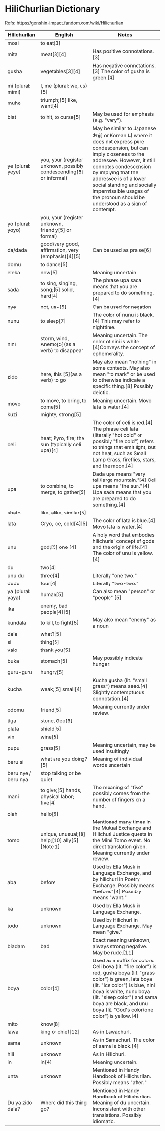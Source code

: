HiliChurlian Dictionary
====

Refs: https://genshin-impact.fandom.com/wiki/Hilichurlian

|Hilichurlian|English|Notes|
|--- |--- |--- |
|mosi|to eat[3]||
|mita|meat[3][4]|Has positive connotations.[3]|
|gusha|vegetables[3][4]|Has negative connotations.[3] The color of gusha is green.[4]|
|mi (plural: mimi)|I, me (plural: we, us)[5]||
|muhe|triumph;[5] like, want[4]||
|biat|to hit, to curse[5]|May be used for emphasis (e.g. "very").|
|ye (plural: yeye)|you, your (register unknown, possibly condescending[5] or informal)|May be similar to Japanese お前 or Korean 너 where it does not express pure condescension, but can imply closeness to the addressee. However, it still connotes condescension by implying that the addressee is of a lower social standing and socially impermissible usages of the pronoun should be understood as a sign of contempt.|
|yo (plural: yoyo)|you, your (register unknown, friendly[5] or formal)||
|da/dada|good/very good, affirmation, very (emphasis)[4][5]|Can be used as praise[6]|
|domu|to dance[5]||
|eleka|now[5]|Meaning uncertain|
|sada|to sing, singing, song;[5] solid, hard[4]|The phrase upa sada means that you are prepared to do something.[4]|
|nye|not, un-[5]|Can be used for negation|
|nunu|to sleep[7]|The color of nunu is black.[4] This may refer to nighttime.|
|nini|storm, wind, Anemo[5](as a verb) to disappear|Meaning uncertain. The color of nini is white.[4]Conveys the concept of ephemerality.|
|zido|here, this [5](as a verb) to go|May also mean "nothing" in some contexts. May also mean "to mark" or be used to otherwise indicate a specific thing.[8] Possibly deictic.|
|movo|to move, to bring, to come[5]|Meaning uncertain. Movo lata is water.[4]|
|kuzi|mighty, strong[5]||
|celi|heat; Pyro, fire; the sun (typically celi upa)[4]|The color of celi is red.[4] The phrase celi lata (literally "hot cold" or possibly "fire cold") refers to things that emit light, but not heat, such as Small Lamp Grass, fireflies, stars, and the moon.[4]|
|upa|to combine, to merge, to gather[5]|Dada upa means "very tall/large mountain."[4] Celi upa means "the sun."[4] Upa sada means that you are prepared to do something.[4]|
|shato|like, alike, similar[5]||
|lata|Cryo, ice, cold[4][5]|The color of lata is blue.[4] Movo lata is water.[4]|
|unu|god;[5] one [4]|A holy word that embodies hilichurls' concept of gods and the origin of life.[4] The color of unu is yellow.[4]|
|du|two[4]||
|unu du|three[4]|Literally "one two."|
|dudu|four[4]|Literally "two-two."|
|ya (plural: yaya)|human[5]|Can also mean "person" or "people" [5]|
|ika|enemy, bad people[4][5]||
|kundala|to kill, to fight[5]|May also mean "enemy" as a noun|
|dala|what?[5]||
|si|thing[5]||
|valo|thank you[5]||
|buka|stomach[5]|May possibly indicate hunger.|
|guru-guru|hungry[5]||
|kucha|weak;[5] small[4]|Kucha gusha (lit. "small grass") means seed.[4] Slightly contemptuous connotation.[4]|
|odomu|friend[5]|Meaning currently under review.|
|tiga|stone, Geo[5]||
|plata|shield[5]||
|vin|wine[5]||
|pupu|grass[5]|Meaning uncertain, may be used insultingly|
|beru si|what are you doing?[5]|Meaning of individual words uncertain|
|beru nye / beru nya|stop talking or be quiet||
|mani|to give;[5] hands, physical labor; five[4]|The meaning of "five" possibly comes from the number of fingers on a hand.|
|olah|hello[9]||
|tomo|unique, unusual;[8] help;[10] ally[5][Note 1]|Mentioned many times in the Mutual Exchange and Hilichurl Justice quests in the Mimi Tomo event. No direct translation given. Meaning currently under review.|
|aba|before|Used by Ella Musk in Language Exchange, and by hilichurl in Poetry Exchange. Possibly means "before."[4] Possibly means "want."|
|ka|unknown|Used by Ella Musk in Language Exchange.|
|todo|unknown|Used by Hilichurl in Language Exchange. May mean "give."|
|biadam|bad|Exact meaning unknown, always strong negative. May be rude.[11]|
|boya|color[4]|Used as a suffix for colors. Celi boya (lit. "fire color") is red, gusha boya (lit. "grass color") is green, lata boya (lit. "ice color") is blue, nini boya is white, nunu boya (lit. "sleep color") and sama boya are black, and unu boya (lit. "God's color/one color") is yellow.[4]|
|mito|know[8]||
|lawa|king or chief[12]|As in Lawachurl.|
|sama|unknown|As in Samachurl. The color of sama is black.[4]|
|hili|unknown|As in Hilichurl.|
|in|in[4]|Meaning uncertain.|
|unta|unknown|Mentioned in Handy Handbook of Hilichurlian. Possibly means "after."|
|Du ya zido dala?|Where did this thing go?|Mentioned in Handy Handbook of Hilichurlian. Meaning of du uncertain. Inconsistent with other translations. Possibly idiomatic.|
